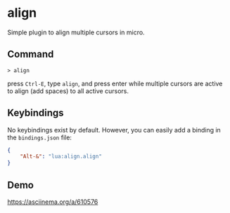# align

Simple plugin to align multiple cursors in micro.

## Command

`> align`

press `Ctrl-E`, type `align`, and press enter while multiple cursors are active to align (add spaces) to all active cursors.

## Keybindings

No keybindings exist by default. However, you can easily add a binding in the `bindings.json` file:

```json
{
    "Alt-&": "lua:align.align"
}
```

## Demo

https://asciinema.org/a/610576
